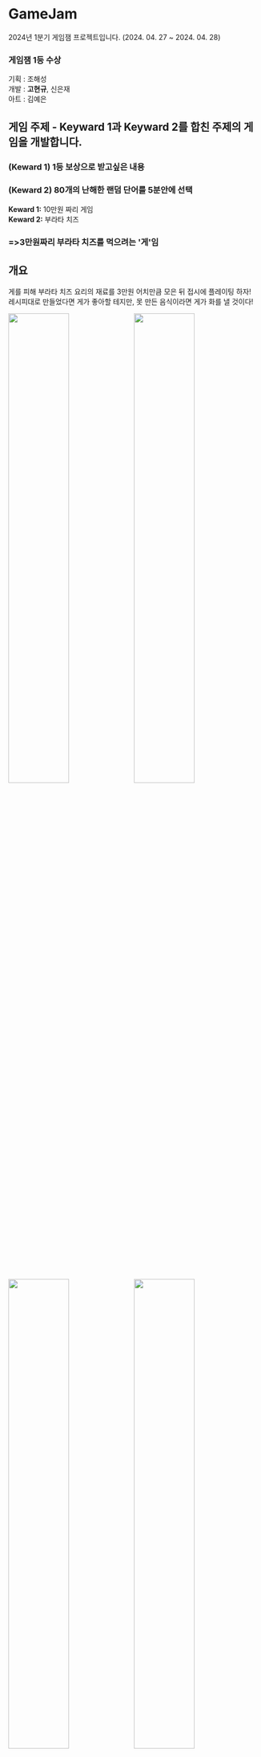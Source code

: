 # GameJam
2024년 1분기 게임잼 프로젝트입니다. (2024. 04. 27 ~ 2024. 04. 28)
### 게임잼 1등 수상


기획 : 조해성<br>
개발 : **고현규**, 신은재<br>
아트 : 김예은<br>


## 게임 주제 - Keyward 1과 Keyward 2를 합친 주제의 게임을 개발합니다.
### (Keward 1) 1등 보상으로 받고싶은 내용 
### (Keward 2) 80개의 난해한 랜덤 단어를 5분안에 선택


**Keward 1:** 10만원 짜리 게임 <br> **Keward 2:** 부라타 치즈 <br>
### =>3만원짜리 부라타 치즈를 먹으려는 '게'임

## 개요
게를 피해 부라타 치즈 요리의 재료를 3만원 어치만큼 모은 뒤 접시에 플레이팅 하자! <br>
레시피대로 만들었다면 게가 좋아할 테지만, 못 만든 음식이라면 게가 화를 낼 것이다!

<img src="https://github.com/gusrb0296/GameJam/assets/21351278/5e125654-f5ec-488f-9199-e687b2293b08" width="49%"/> <img src="https://github.com/gusrb0296/GameJam/assets/21351278/0c6a5a0d-3017-4e98-b68c-6d8b5a812ad7" width="49%"/>

<img src="https://github.com/gusrb0296/GameJam/assets/21351278/588096a3-13ca-4551-bda9-ad693e4933af" width="49%"/> <img src="https://github.com/gusrb0296/GameJam/assets/21351278/e9a7974f-55a5-4bda-894c-e884453f70e8" width="49%"/> 

<img src="https://github.com/gusrb0296/GameJam/assets/21351278/f13602ff-135f-45b8-997e-d4368139ad23" width="49%"/> <img src="https://github.com/gusrb0296/GameJam/assets/21351278/531b434c-92db-4376-a758-f20d433f05d5" width="49%"/> 

<img src="https://github.com/gusrb0296/GameJam/assets/21351278/232ca72a-009f-4af5-9787-bf456c92e24b" width="49%"/> <img src="https://github.com/gusrb0296/GameJam/assets/21351278/156dde57-5e83-4e98-a2cb-c369c1b6560a" width="49%"/> 


## 후기
이틀동안 1시간 반정도 자면서 오랜시간 개발에 굉장히 집중했다. 이 순간만은 신기할 정도로 잠에 면역이 생겼었다.<br>
평소에 개발 속도가 느린 게 약점이라고 생각했는데 자신감을 얻은 계기가 되었다.<br>
고된 시간이었지만, **게임잼 1등**을 하면서 보람은 있었다.<br>
1등까지의 작품이라고는 생각 못햇는데, 다들 노력해준 점을 알아봐 주셨나보다.<br>
다같이 떠올린 참신한 기획도 한 몫했다. 은근히 재밌는 게임이 나온 것 같다.<br>
